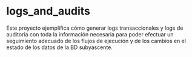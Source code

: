 # logs_and_audits
Este proyecto ejemplifica cómo generar logs transaccionales y logs de auditoría con toda la información necesaria para poder efectuar un seguimiento adecuado de los flujos de ejecución y de los cambios en el estado de los datos de la BD subyascente.
